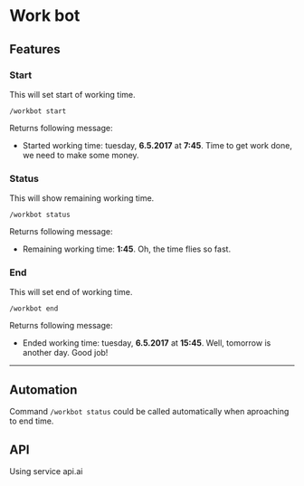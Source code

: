 # Work bot

## Features

### Start

This will set start of working time.

```
/workbot start
```

Returns following message:
- Started working time: tuesday, **6.5.2017** at **7:45**. Time to get work done, we need to make some money.

### Status

This will show remaining working time.

```
/workbot status
```

Returns following message:
- Remaining working time: **1:45**. Oh, the time flies so fast.

### End

This will set end of working time.

```
/workbot end
```

Returns following message:
- Ended working time: tuesday, **6.5.2017** at **15:45**. Well, tomorrow is another day. Good job!

---

## Automation

Command `/workbot status` could be called automatically when aproaching to end time.

## API

Using service api.ai
